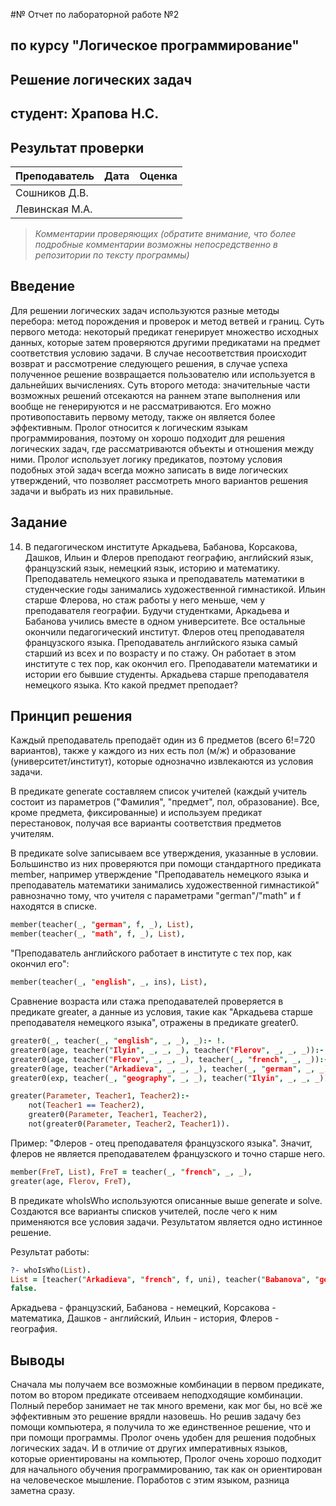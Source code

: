 #№ Отчет по лабораторной работе №2
## по курсу "Логическое программирование"

## Решение логических задач

## студент: Храпова Н.С.

## Результат проверки

| Преподаватель     | Дата         |  Оценка       |
|-------------------|--------------|---------------|
| Сошников Д.В.     |              |               |
| Левинская М.А.    |              |               |

> *Комментарии проверяющих (обратите внимание, что более подробные комментарии возможны непосредственно в репозитории по тексту программы)*


## Введение

Для решении логических задач используются разные методы перебора: метод порождения и проверок и метод ветвей и границ. 
Суть первого метода: некоторый предикат генерирует множество исходных данных, которые затем проверяются другими предикатами на предмет соответствия условию задачи. В случае несоответствия происходит возврат и рассмотрение следующего решения, в случае успеха полученное решение возвращается пользователю или используется в дальнейших вычислениях. 
Суть второго метода: значительные части возможных решений отсекаются на раннем этапе выполнения или вообще не генерируются и не рассматриваются. Его можно противопоставить первому методу, также он является более эффективным.
Пролог относится к логическим языкам программирования, поэтому он хорошо подходит для решения логических задач, где рассматриваются объекты и отношения между ними. Пролог использует логику предикатов, поэтому условия подобных этой задач всегда можно записать в виде логических утверждений, что позволяет рассмотреть много вариантов решения задачи и выбрать из них правильные. 

## Задание

14. В педагогическом институте Аркадьева, Бабанова, Корсакова, Дашков, Ильин и Флеров преподают географию, английский язык, французский язык, немецкий язык, историю и математику. Преподаватель немецкого языка и преподаватель математики в студенческие годы занимались художественной гимнастикой. Ильин старше Флерова, но стаж работы у него меньше, чем у преподавателя географии. Будучи студентками, Аркадьева и Бабанова учились вместе в одном университете. Все остальные окончили педагогический институт. Флеров отец преподавателя французского языка. Преподаватель английского языка самый старший из всех и по возрасту и по стажу. Он работает в этом институте с тех пор, как окончил его. Преподаватели математики и истории его бывшие студенты. Аркадьева старше преподавателя немецкого языка. Кто какой предмет преподает?

## Принцип решения

Каждый преподаватель преподаёт один из 6 предметов (всего 6!=720 вариантов), также у каждого из них есть пол (м/ж) и образование (университет/институт), которые однозначно извлекаются из условия задачи.

В предикате generate составляем список учителей (каждый учитель состоит из параметров ("Фамилия", "предмет", пол, образование). Все, кроме предмета, фиксированные) и используем предикат перестановок, получая все варианты соответствия предметов учителям.

В предикате solve записываем все утверждения, указанные в условии. Большинство из них проверяются при помощи стандартного предиката member, например утверждение "Преподаватель немецкого языка и преподаватель математики занимались художественной гимнастикой" равнозначно тому, что учителя с параметрами "german"/"math" и f находятся в списке.
```prolog
member(teacher(_, "german", f, _), List),
member(teacher(_, "math", f, _), List),
```
"Преподаватель английского работает в институте с тех пор, как окончил его":
```prolog
member(teacher(_, "english", _, ins), List),
```
Сравнение возраста или стажа преподавателей проверяется в предикате greater, а данные из условия, такие как "Аркадьева старше преподавателя немецкого языка", отражены в предикате greater0.
```prolog
greater0(_, teacher(_, "english", _, _), _):- !.
greater0(age, teacher("Ilyin", _, _, _), teacher("Flerov", _, _, _)):- !.
greater0(age, teacher("Flerov", _, _, _), teacher(_, "french", _, _)):- !.
greater0(age, teacher("Arkadieva", _, _, _), teacher(_, "german", _, _)).
greater0(exp, teacher(_, "geography", _, _), teacher("Ilyin", _, _, _)).

greater(Parameter, Teacher1, Teacher2):-
	not(Teacher1 == Teacher2),
	greater0(Parameter, Teacher1, Teacher2),
	not(greater0(Parameter, Teacher2, Teacher1)).
```
Пример: "Флеров - отец преподавателя французского языка". Значит, флеров не является преподавателем французского и точно старше него.
```prolog
member(FreT, List), FreT = teacher(_, "french", _, _),
greater(age, Flerov, FreT),
```

В предикате whoIsWho используются описанные выше generate и solve. Создаются все варианты списков учителей, после чего к ним применяются все условия задачи. Результатом является одно истинное решение.

Результат работы:
```prolog
?- whoIsWho(List).
List = [teacher("Arkadieva", "french", f, uni), teacher("Babanova", "german", f, uni), teacher("Korsakova", "math", f, ins), teacher("Dashkov", "english", m, ins), teacher("Ilyin", "history", m, ins), teacher("Flerov", "geography", m, ins)] ;
false.
```
Аркадьева - французский, Бабанова - немецкий, Корсакова - математика, Дашков - английский, Ильин - история, Флеров - география.

## Выводы

Сначала мы получаем все возможные комбинации в первом предикате, потом во втором предикате отсеиваем неподходящие комбинации. Полный перебор занимает не так много времени, как мог бы, но всё же эффективным это решение врядли назовешь. Но решив задачу без помощи компьютера, я получила то же единственное решение, что и при помощи программы.
Пролог очень удобен для решения подобных логических задач. И в отличие от других императивных языков, которые ориентированы на компьютер, Пролог очень хорошо подходит для начального обучения программированию, так как он ориентирован на человеческое мышление. Поработов с этим языком, разница заметна сразу.
